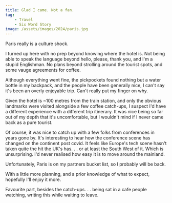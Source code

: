 ```yaml
---
title: Glad I came. Not a fan.
tag:
    - Travel
    - Six Word Story
image: /assets/images/2024/paris.jpg
---
```


Paris really is a culture shock. 

I turned up here with no prep beyond knowing where the hotel is. Not being able to speak the language beyond hello, please, thank you, and I'm a stupid Englishman. No plans beyond strolling around the tourist spots, and some vauge agreements for coffee.

Although everything went fine, the pickpockets found nothing but a water bottle in my backpack, and the people have been generally nice, I can't say it's been an overly enjoyable trip. Can't really put my finger on why.

Given the hotel is ~100 metres from the train station, and only the obvious landmarks were visited alongside a few coffee catch-ups, I suspect I'd have a different experience with a different trip itinerary. It was nice being so far out of my depth that it's uncomfortable, but I wouldn't mind if I never came back as a pure tourist.

Of course, it was nice to catch up with a few folks from conferences in years gone by. It's interesting to hear how the conference scene has changed on the continent post covid. It feels like Europe's tech scene hasn't taken quite the hit the UK's has. . . or at least the South West of it. Which is unsurprising. I'd never realised how easy it is to move around the mainland.

Unfortunately, Paris is on my partners bucket list, so I probably will be back. 

With a little more planning, and a prior knowledge of what to expect, hopefully I'll enjoy it more.

Favourite part, besides the catch-ups. . . being sat in a cafe people watching, writing this while waiting to leave.
